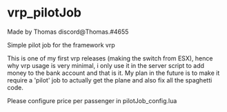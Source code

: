 # vrp_pilotJob

Made by Thomas discord@Thomas.#4655

Simple pilot job for the framework vrp
 
This is one of my first vrp releases (making the switch from ESX), hence why vrp usage is very minimal, i only use it in the server script to add money to the bank account and that is it. My plan in the future is to make it require a 'pilot' job to actually get the plane and also fix all the spaghetti code.
 
Please configure price per passenger in pilotJob_config.lua
